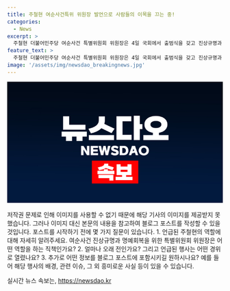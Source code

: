 ```yaml
---
title: 주철현 여순사건특위 위원장 발언으로 사람들의 이목을 끄는 중!
categories:
  - News
excerpt: >
  주철현 더불어민주당 여순사건 특별위원회 위원장은 4일 국회에서 출범식을 갖고 진상규명과 명예회복을 약속하며 발언했다.
feature_text: >
  주철현 더불어민주당 여순사건 특별위원회 위원장은 4일 국회에서 출범식을 갖고 진상규명과 명예회복을 약속하며 발언했다.
image: '/assets/img/newsdao_breakingnews.jpg'
---
```


<p><img src="/assets/img/newsdao_breakingnews.jpg" alt="pcversion 속보" /></p>

<p>저작권 문제로 인해 이미지를 사용할 수 없기 때문에 해당 기사의 이미지를 제공받지 못했습니다. 그러나 이미지 대신 본문의 내용을 참고하여 블로그 포스트를 작성할 수 있을 것입니다. 포스트를 시작하기 전에 몇 가지 질문이 있습니다.
1. 언급된 주철현의 역할에 대해 자세히 알려주세요. 여순사건 진상규명과 명예회복을 위한 특별위원회 위원장은 어떤 역할을 하는 직책인가요?
2. 얼마나 오래 전인가요? 그리고 언급된 행사는 어떤 경위로 열렸나요?
3. 추가로 어떤 정보를 블로그 포스트에 포함시키길 원하시나요? 예를 들어 해당 행사의 배경, 관련 이슈, 그 외 흥미로운 사실 등이 있을 수 있습니다.</p>
실시간 뉴스 속보는, <a href="https://newsdao.kr" rel="dofollow">https://newsdao.kr</a>


